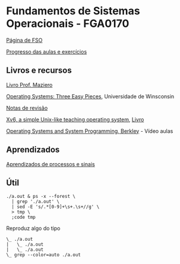 # Fundamentos de Sistemas Operacionais - FGA0170
[Página de FSO](https://www.brunoribas.com.br/so/2021-1/)

[Progresso das aulas e exercícios](https://github.com/yudi-azvd/fso/issues/1)


## Livros e recursos
[Livro Prof. Maziero](http://wiki.inf.ufpr.br/maziero/doku.php?id=socm:start)

[Operating Systems: Three Easy Pieces](https://pages.cs.wisc.edu/~remzi/OSTEP/), Universidade de 
Winsconsin

[Notas de revisão](http://pages.cs.wisc.edu/~bart/537/lecturenotes/titlepage.html)

[Xv6, a simple Unix-like teaching operating system](https://pdos.csail.mit.edu/6.828/2012/xv6.html), [Livro](https://pdos.csail.mit.edu/6.S081/2020/xv6/book-riscv-rev1.pdf)

[Operating Systems and System Programming, Berkley](https://www.youtube.com/playlist?list=PLggtecHMfYHA7j2rF7nZFgnepu_uPuYws) - Vídeo aulas


## Aprendizados
[Aprendizados de processos e sinais](01-processes/_exercises/aula-04/moj-processos-sinais/README.md)


## Útil

    ./a.out & ps -x --forest \
      | grep './a.out' \
      | sed -E 's/.*[0-9]+\s+.\s+//g' \
      > tmp \
      ;code tmp 

Reproduz algo do tipo

    \_ ./a.out
    |   \_ ./a.out
    |   \_ ./a.out
    \_ grep --color=auto ./a.out


